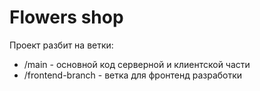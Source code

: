# Flowers shop

Проект разбит на ветки:

- /main - основной код серверной и клиентской части
- /frontend-branch - ветка для фронтенд разработки
